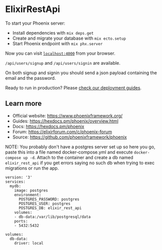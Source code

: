 # ElixirRestApi

To start your Phoenix server:

  * Install dependencies with `mix deps.get`
  * Create and migrate your database with `mix ecto.setup`
  * Start Phoenix endpoint with `mix phx.server`

Now you can visit [`localhost:4000`](http://localhost:4000) from your browser.

`/api/users/signup` and `/api/users/signin` are available.

On both signup and signin you should send a json payload containing the email and the password.

Ready to run in production? Please [check our deployment guides](https://hexdocs.pm/phoenix/deployment.html).

## Learn more

  * Official website: https://www.phoenixframework.org/
  * Guides: https://hexdocs.pm/phoenix/overview.html
  * Docs: https://hexdocs.pm/phoenix
  * Forum: https://elixirforum.com/c/phoenix-forum
  * Source: https://github.com/phoenixframework/phoenix
  
NOTE: You probably don't have a postgres server set up so here you go, paste this into a file named docker-compose.yml and execute `docker-compose up -d`. Attach to the container and create a db named `elixir_rest_api` if you get errors saying no such db when trying to exec migrations or run the app.

```
version: '3'
services:
  mydb:
    image: postgres
    environment:
      POSTGRES_PASSWORD: postgres
      POSTGRES_USER: postgres
      POSTGRES_DB: elixir_rest_api
    volumes:
    - db-data:/var/lib/postgresql/data
    ports:
    - 5432:5432

volumes:
  db-data:
    driver: local
